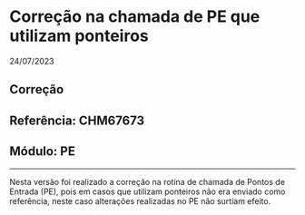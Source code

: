 # Correção na chamada de PE que utilizam ponteiros
24/07/2023
## Correção
## Referência: CHM67673
## Módulo: PE
***

Nesta versão foi realizado a correção na rotina de chamada de Pontos de Entrada (PE), pois em casos que utilizam ponteiros não era enviado como referência, neste caso alterações realizadas no PE não surtiam efeito.